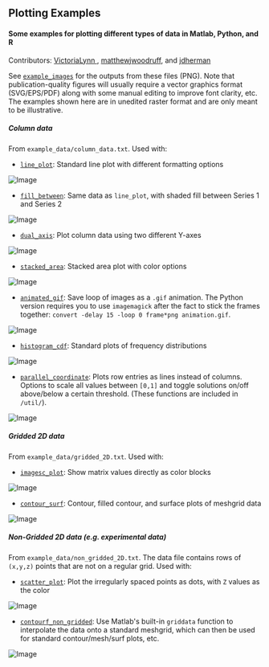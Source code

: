 ## Plotting Examples
#### Some examples for plotting different types of data in Matlab, Python, and R
Contributors: [VictoriaLynn ](https://github.com/VictoriaLynn), [matthewjwoodruff](https://github.com/matthewjwoodruff), and [jdherman](https://github.com/jdherman)  

See [`example_images`](https://github.com/jdherman/plotting-examples/tree/master/line_plot) for the outputs from these files (PNG). Note that publication-quality figures will usually require a vector graphics format (SVG/EPS/PDF) along with some manual editing to improve font clarity, etc. The examples shown here are in unedited raster format and are only meant to be illustrative.

##### Column data

From `example_data/column_data.txt`. Used with:

* [`line_plot`](https://github.com/jdherman/plotting-examples/tree/master/line_plot): Standard line plot with different formatting options

![Image](https://raw.github.com/jdherman/plotting-examples/master/example_images/line_plot.png)

* [`fill_between`](https://github.com/jdherman/plotting-examples/tree/master/fill_between): Same data as `line_plot`, with shaded fill between Series 1 and Series 2

![Image](https://raw.github.com/jdherman/plotting-examples/master/example_images/fill_between.png)

* [`dual_axis`](https://github.com/jdherman/plotting-examples/tree/master/dual_axis): Plot column data using two different Y-axes

![Image](https://raw.github.com/jdherman/plotting-examples/master/example_images/dual_axis.png)

* [`stacked_area`](https://github.com/jdherman/plotting-examples/tree/master/stacked_area): Stacked area plot with color options

![Image](https://raw.github.com/jdherman/plotting-examples/master/example_images/stacked_area.png)

* [`animated_gif`](https://github.com/jdherman/plotting-examples/tree/master/animated_gif): Save loop of images as a `.gif` animation.  The Python version requires you to use `imagemagick` after the fact to stick the frames together: `convert -delay 15 -loop 0 frame*png animation.gif`.

![Image](https://raw.github.com/jdherman/plotting-examples/master/example_images/animated_sinewave.gif)

* [`histogram_cdf`](https://github.com/jdherman/plotting-examples/tree/master/histogram_cdf): Standard plots of frequency distributions

![Image](https://raw.github.com/jdherman/plotting-examples/master/example_images/histogram_and_cdf.png)

* [`parallel_coordinate`](https://github.com/jdherman/plotting-examples/tree/master/parallel_coordinate): Plots row entries as lines instead of columns. Options to scale all values between `[0,1]` and toggle solutions on/off above/below a certain threshold. (These functions are included in `/util/`).

![Image](https://raw.github.com/jdherman/plotting-examples/master/example_images/parallel_coordinate.png)

##### Gridded 2D data

From `example_data/gridded_2D.txt`. Used with:

* [`imagesc_plot`](https://github.com/jdherman/plotting-examples/tree/master/imagesc_plot): Show matrix values directly as color blocks

![Image](https://raw.github.com/jdherman/plotting-examples/master/example_images/imagesc_plot.png)

* [`contour_surf`](https://github.com/jdherman/plotting-examples/tree/master/contour_surf): Contour, filled contour, and surface plots of meshgrid data

![Image](https://raw.github.com/jdherman/plotting-examples/master/example_images/contour_surf.png)

##### Non-Gridded 2D data (e.g. experimental data)

From `example_data/non_gridded_2D.txt`. The data file contains rows of `(x,y,z)` points that are not on a regular grid. Used with:

* [`scatter_plot`](https://github.com/jdherman/plotting-examples/tree/master/scatter_plot): Plot the irregularly spaced points as dots, with `Z` values as the color

![Image](https://raw.github.com/jdherman/plotting-examples/master/example_images/scatter_plot.png)

* [`contourf_non_gridded`](https://github.com/jdherman/plotting-examples/tree/master/contourf_non_gridded): Use Matlab's built-in `griddata` function to interpolate the data onto a standard meshgrid, which can then be used for standard contour/mesh/surf plots, etc.

![Image](https://raw.github.com/jdherman/plotting-examples/master/example_images/contourf_non_gridded.png)


